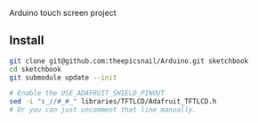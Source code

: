 Arduino touch screen project

Install
---
```bash
git clone git@github.com:theepicsnail/Arduino.git sketchbook
cd sketchbook
git submodule update --init

# Enable the USE_ADAFRUIT_SHIELD_PINOUT
sed -i "s_//#_#_" libraries/TFTLCD/Adafruit_TFTLCD.h
# Or you can just uncomment that line manually.
```
